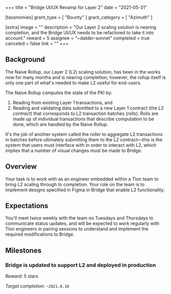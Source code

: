 +++
title = "Bridge UI/UX Revamp for Layer 2"
date = "2021-05-31"

[taxonomies]
grant_type = [ "Bounty" ]
grant_category = [ "Azimuth" ]

[extra]
image = ""
description = "Our Layer 2 scaling solution is nearing completion, and the Bridge UI/UX needs to be refactored to take it into account."
reward = 5
assignee = "~datder-sonnet"
completed = true
canceled = false
link = ""
+++

## Background

The Naive Rollup, our Layer 2 (L2) scaling solution, has been in the works now for
many months and is nearing completion; however, the rollup itself is only one
part of what's needed to make L2 useful for end-users.

The Naive Rollup computes the state of the PKI by:

1. Reading from existing Layer 1 transactions, and
2. Reading and validating data submitted to a new Layer 1 contract (the _L2
   contract_) that corresponds to L2 transaction batches (_rolls_). Rolls are
   made up of individual transactions that describe computation to be done,
   which are handled by the Naive Rollup.

It's the job of another system called the _roller_ to aggregate L2 transactions
in batches before ultimately submitting them to the L2 contract&mdash;this is
the system that users must interface with in order to interact with L2, which
implies that a number of visual changes must be made to Bridge.

## Overview

Your task is to work with as an engineer embedded within a Tlon team to bring L2
scaling through to completion. Your role on the team is to implement designs
specified in Figma in Bridge that enable L2 functionality.

## Expectations

You'll meet twice weekly with the team on Tuesdays and Thursdays to communicate
status updates, and will be expected to work regularly with Tlon engineers in
pairing sessions to understand and implement the required modifications to
Bridge.

## Milestones

### Bridge is updated to support L2 and deployed in production

_Reward_: 5 stars

_Target completion_: `~2021.8.18`
